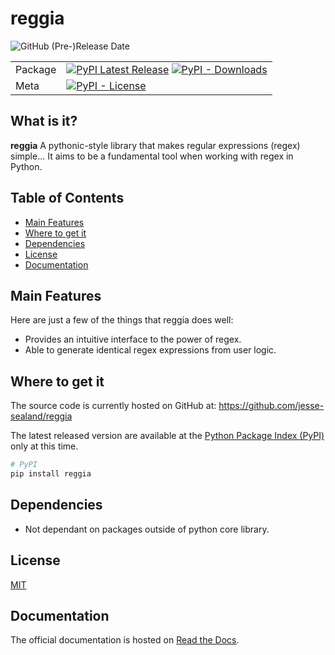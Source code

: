 # reggia
![GitHub (Pre-)Release Date](https://img.shields.io/github/release-date-pre/jesse-sealand/reggia)

| | |
| --- | --- |
| Package | [![PyPI Latest Release](https://img.shields.io/pypi/v/reggia.svg)](https://pypi.org/project/reggia/) [![PyPI - Downloads](https://img.shields.io/pypi/dm/reggia)](https://pypi.org/project/reggia/) |
| Meta | [![PyPI - License](https://img.shields.io/pypi/l/reggia)](https://github.com/jesse-sealand/reggia/blob/main/LICENSE)|


## What is it?

**reggia** A pythonic-style library that makes regular expressions (regex) simple... It aims to be a fundamental tool when working with regex in Python.

## Table of Contents

- [Main Features](#main-features)
- [Where to get it](#where-to-get-it)
- [Dependencies](#dependencies)
- [License](#license)
- [Documentation](#documentation)

## Main Features
Here are just a few of the things that reggia does well:

  - Provides an intuitive interface to the power of regex.
  - Able to generate identical regex expressions from user logic.
    
## Where to get it
The source code is currently hosted on GitHub at:
https://github.com/jesse-sealand/reggia

The latest released version are available at the [Python
Package Index (PyPI)](https://pypi.org/project/reggia) only at this time.

```sh
# PyPI
pip install reggia
```

## Dependencies
- Not dependant on packages outside of python core library.

## License
[MIT](LICENSE)

## Documentation
The official documentation is hosted on [Read the Docs](http://reggia.readthedocs.io/).

